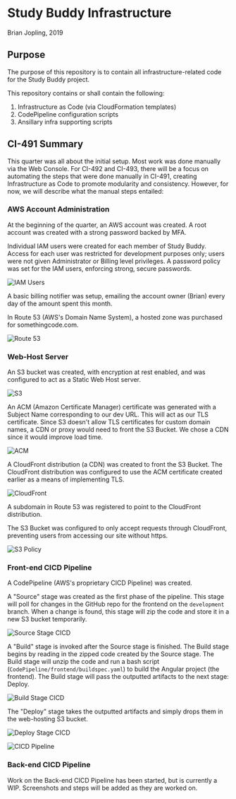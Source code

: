 # Study Buddy Infrastructure

Brian Jopling, 2019

## Purpose

The purpose of this repository is to contain all infrastructure-related 
code for the Study Buddy project.

This repository contains or shall contain the following:

1. Infrastructure as Code (via CloudFormation templates)
2. CodePipeline configuration scripts
3. Ansillary infra supporting scripts

## CI-491 Summary

This quarter was all about the initial setup.
Most work was done manually via the Web Console.
For CI-492 and CI-493, there will be a focus on automating the steps 
that were done manually in CI-491, creating Infrastructure as Code to promote 
modularity and consistency. However, for now, we will describe what the manual 
steps entailed:

### AWS Account Administration

At the beginning of the quarter, an AWS account was created.
A root account was created with a strong password backed by MFA.

Individual IAM users were created for each member of Study Buddy.
Access for each user was restricted for development purposes only; users were 
not given Administrator or Billing level privileges.
A password policy was set for the IAM users, enforcing strong, secure 
passwords.

![IAM Users](resources/readme-users.png)

A basic billing notifier was setup, emailing the account owner (Brian) 
every day of the amount spent this month.

In Route 53 (AWS's Domain Name System), a hosted zone was purchased for 
somethingcode.com.

![Route 53](resources/readme-r53.png)

### Web-Host Server

An S3 bucket was created, with encryption at rest enabled, and was configured 
to act as a Static Web Host server.

![S3](resources/readme-s3.png)

An ACM (Amazon Certificate Manager) certificate was generated with a Subject Name 
corresponding to our dev URL. This will act as our TLS certificate. Since S3 
doesn't allow TLS certificates for custom domain names, a CDN or proxy would 
need to front the S3 Bucket. We chose a CDN since it would improve load time.

![ACM](resources/readme-acm.png)

A CloudFront distribution (a CDN) was created to front the S3 Bucket. The 
CloudFront distribution was configured to use the ACM certificate created 
earlier as a means of implementing TLS.

![CloudFront](resources/readme-cloudfront.png)

A subdomain in Route 53 was registered to point to the CloudFront distribution.

The S3 Bucket was configured to only accept requests through CloudFront,
preventing users from accessing our site without https.

![S3 Policy](resources/readme-s3-policy.png)


### Front-end CICD Pipeline

A CodePipeline (AWS's proprietary CICD Pipeline) was created.

A "Source" stage was created as the first phase of the pipeline.
This stage will poll for changes in the GitHub repo for the frontend
on the `development` branch.
When a change is found, this stage will zip the code and store it in a 
new S3 bucket temporarily. 

![Source Stage CICD](resources/readme-cicd-source.png)

A "Build" stage is invoked after the Source stage is finished. The Build
stage begins by reading in the zipped code created by the Source stage.
The Build stage will unzip the code and run a bash script (`CodePipeline/frontend/buildspec.yaml`)
to build the Angular project (the frontend). The Build stage will pass the 
outputted artifacts to the next stage: Deploy.

![Build Stage CICD](resources/readme-cicd-build.png)

The "Deploy" stage takes the outputted artifacts and simply drops them in the 
web-hosting S3 bucket.

![Deploy Stage CICD](resources/readme-cicd-deploy.png)

![CICD Pipeline](resources/readme-cicd-pipeline.png)

### Back-end CICD Pipeline 

Work on the Back-end CICD Pipeline has been started, but is currently a WIP.
Screenshots and steps will be added as they are worked on.